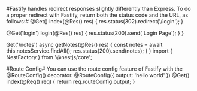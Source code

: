 #Fastify handles redirect responses slightly differently than Express. To do a proper redirect with Fastify, return both the status code and the URL, as follows:#
@Get()
index(@Res() res) {
  res.status(302).redirect('/login');
} 

@Get('login')
  login(@Res() res) {
    res.status(200).send('Login Page');
  }
}

Get('/notes')
  async getNotes(@Res() res) {
    const notes = await this.notesService.findAll();
    res.status(200).send(notes);
    }
}
    import { NestFactory } from '@nestjs/core';


#Route Config#
You can use the route config feature of Fastify with the @RouteConfig() decorator.
@RouteConfig({ output: 'hello world' })
@Get()
index(@Req() req) {
  return req.routeConfig.output;
}